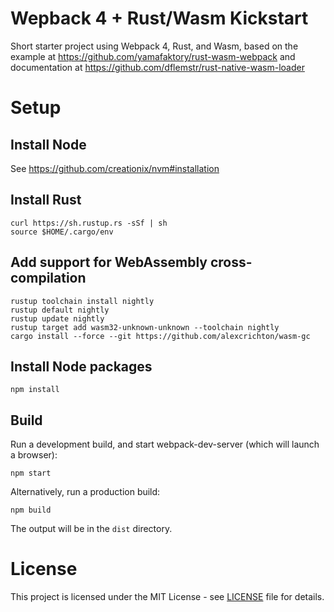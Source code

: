 # Wepback 4 + Rust/Wasm Kickstart
Short starter project using Webpack 4, Rust, and Wasm, based on the example at https://github.com/yamafaktory/rust-wasm-webpack and documentation at https://github.com/dflemstr/rust-native-wasm-loader

# Setup
## Install Node
See https://github.com/creationix/nvm#installation

## Install Rust
```
curl https://sh.rustup.rs -sSf | sh
source $HOME/.cargo/env
```

## Add support for WebAssembly cross-compilation
```
rustup toolchain install nightly
rustup default nightly
rustup update nightly
rustup target add wasm32-unknown-unknown --toolchain nightly
cargo install --force --git https://github.com/alexcrichton/wasm-gc
```

## Install Node packages
```npm install```

## Build
Run a development build, and start webpack-dev-server (which will launch a browser):
```
npm start
```

Alternatively, run a production build:
```
npm build
```

The output will be in the `dist` directory.

# License

This project is licensed under the MIT License - see [LICENSE](LICENSE) file for details.
